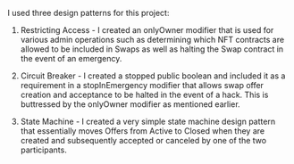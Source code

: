 I used three design patterns for this project:

1. Restricting Access - I created an onlyOwner modifier that is used for various admin operations such as determining which NFT contracts are allowed to be included in Swaps as well as halting the Swap contract in the event of an emergency.

2. Circuit Breaker - I created a stopped public boolean and included it as a requirement in a stopInEmergency modifier that allows swap offer creation and acceptance to be halted in the event of a hack. This is buttressed by the onlyOwner modifier as mentioned earlier.

3. State Machine - I created a very simple state machine design pattern that essentially moves Offers from Active to Closed when they are created and subsequently accepted or canceled by one of the two participants. 